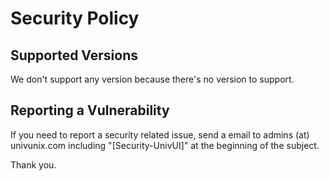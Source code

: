 # Security Policy

## Supported Versions

We don't support any version because there's no version to support.

## Reporting a Vulnerability

If you need to report a security related issue, send a email to admins (at) univunix.com including "[Security-UnivUI]" at the beginning of the subject.

Thank you.
